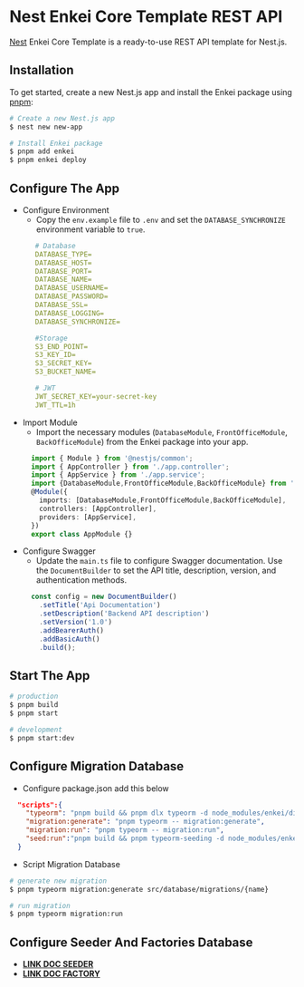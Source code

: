 
# Nest Enkei Core Template REST API
[Nest](https://github.com/nestjs/nest) Enkei Core Template is a ready-to-use REST API template for Nest.js.

## Installation
To get started, create a new Nest.js app and install the Enkei package using [pnpm](https://pnpm.io/):
```bash
# Create a new Nest.js app
$ nest new new-app

# Install Enkei package
$ pnpm add enkei
$ pnpm enkei deploy
```
## Configure The App
-  Configure Environment
   - Copy the `env.example` file to `.env` and set the `DATABASE_SYNCHRONIZE` environment variable to `true`.
   ```yaml
      # Database
      DATABASE_TYPE=
      DATABASE_HOST=
      DATABASE_PORT=
      DATABASE_NAME=
      DATABASE_USERNAME=
      DATABASE_PASSWORD=
      DATABASE_SSL=
      DATABASE_LOGGING=
      DATABASE_SYNCHRONIZE=

      #Storage
      S3_END_POINT=
      S3_KEY_ID=
      S3_SECRET_KEY=
      S3_BUCKET_NAME=

      # JWT
      JWT_SECRET_KEY=your-secret-key
      JWT_TTL=1h
   ```
- Import Module
  - Import the necessary modules (`DatabaseModule`, `FrontOfficeModule`, `BackOfficeModule`) from the Enkei package into your app.
  ```typescript
    import { Module } from '@nestjs/common';
    import { AppController } from './app.controller';
    import { AppService } from './app.service';
    import {DatabaseModule,FrontOfficeModule,BackOfficeModule} from 'enkei';
    @Module({
      imports: [DatabaseModule,FrontOfficeModule,BackOfficeModule],
      controllers: [AppController],
      providers: [AppService],
    })
    export class AppModule {}
  ```
- Configure Swagger
  - Update the `main.ts` file to configure Swagger documentation. Use the `DocumentBuilder` to set the API title, description, version, and authentication methods.
  ```typescript
    const config = new DocumentBuilder()
      .setTitle('Api Documentation')
      .setDescription('Backend API description')
      .setVersion('1.0')
      .addBearerAuth()
      .addBasicAuth()
      .build();
  ```
## Start The App
```bash
# production
$ pnpm build
$ pnpm start

# development
$ pnpm start:dev
```
## Configure Migration Database
- Configure package.json add this below
```json
  "scripts":{
    "typeorm": "pnpm build && pnpm dlx typeorm -d node_modules/enkei/dist/database/data-source.js",
    "migration:generate": "pnpm typeorm -- migration:generate",
    "migration:run": "pnpm typeorm -- migration:run",
    "seed:run":"pnpm build && pnpm typeorm-seeding -d node_modules/enkei/dist/database/data-source.js seed {path default seed}"
  }  
```
- Script Migration Database
```bash
# generate new migration
$ pnpm typeorm migration:generate src/database/migrations/{name}

# run migration
$ pnpm typeorm migration:run
```
## Configure Seeder And Factories Database
- [**LINK DOC SEEDER**](https://www.npmjs.com/package/@jorgebodega/typeorm-seeding)
- [**LINK DOC FACTORY**](https://www.npmjs.com/package/@jorgebodega/typeorm-factory)